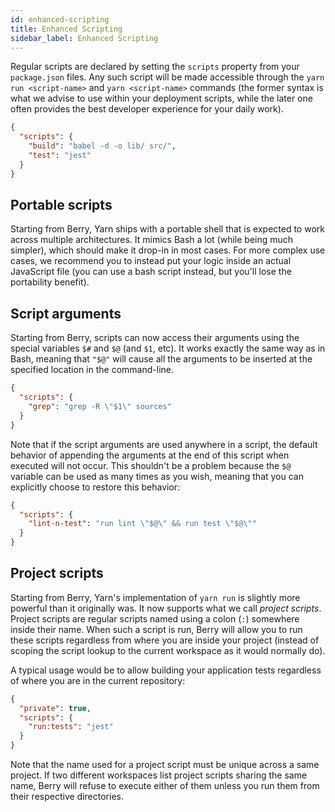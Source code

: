 ```yaml
---
id: enhanced-scripting
title: Enhanced Scripting
sidebar_label: Enhanced Scripting
---
```


Regular scripts are declared by setting the `scripts` property from your
`package.json` files. Any such script will be made accessible through the
`yarn run <script-name>` and `yarn <script-name>` commands (the former syntax
is what we advise to use within your deployment scripts, while the later one
often provides the best developer experience for your daily work).

```json
{
  "scripts": {
    "build": "babel -d -o lib/ src/",
    "test": "jest"
  }
}
```

## Portable scripts

Starting from Berry, Yarn ships with a portable shell that is expected to work
across multiple architectures. It mimics Bash a lot (while being much simpler),
which should make it drop-in in most cases. For more complex use cases, we
recommend you to instead put your logic inside an actual JavaScript file (you
can use a bash script instead, but you'll lose the portability benefit).

## Script arguments

Starting from Berry, scripts can now access their arguments using the special
variables `$#` and `$@` (and `$1`, etc). It works exactly the same way as in
Bash, meaning that `"$@"` will cause all the arguments to be inserted at the
specified location in the command-line.

```json
{
  "scripts": {
    "grep": "grep -R \"$1\" sources"
  }
}
```

Note that if the script arguments are used anywhere in a script, the default
behavior of appending the arguments at the end of this script when executed
will not occur. This shouldn't be a problem because the `$@` variable can be
used as many times as you wish, meaning that you can explicitly choose to
restore this behavior:

```json
{
  "scripts": {
    "lint-n-test": "run lint \"$@\" && run test \"$@\""
  }
}
```

## Project scripts

Starting from Berry, Yarn's implementation of `yarn run` is slightly more
powerful than it originally was. It now supports what we call *project scripts*.
Project scripts are regular scripts named using a colon (`:`) somewhere inside
their name. When such a script is run, Berry will allow you to run these
scripts regardless from where you are inside your project (instead of scoping
the script lookup to the current workspace as it would normally do).

A typical usage would be to allow building your application tests regardless of
where you are in the current repository: 

```json
{
  "private": true,
  "scripts": {
    "run:tests": "jest"
  }
}
```

Note that the name used for a project script must be unique across a same
project. If two different workspaces list project scripts sharing the same
name, Berry will refuse to execute either of them unless you run them from
their respective directories.
